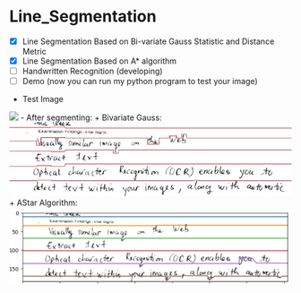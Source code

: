 # Line_Segmentation

- [x] Line Segmentation Based on Bi-variate Gauss Statistic and Distance Metric
- [x] Line Segmentation Based on A* algorithm
- [ ] Handwritten Recognition (developing)
- [ ] Demo (now you can run my python program to test your image)
- Test Image
<img src="test/7.jpg">
- After segmenting:
  + Bivariate Gauss:
<img src="Bivariate_Gauss_Line_Segmentation/result/bivariate_output.jpg">
  + AStar Algorithm:
<img src="A_Star_Line_Segmentation/astar_output.png">



  